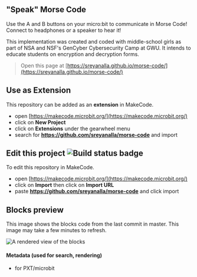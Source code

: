 ## "Speak" Morse Code
Use the A and B buttons on your micro:bit to communicate in Morse Code! Connect to headphones or a speaker to hear it!


This implementation was created and coded with middle-school girls as part of NSA and NSF's GenCyber Cybersecurity Camp at GWU. It intends to educate students on encryption and decryption forms.


> Open this page at [https://sreyanalla.github.io/morse-code/](https://sreyanalla.github.io/morse-code/)

## Use as Extension

This repository can be added as an **extension** in MakeCode.

* open [https://makecode.microbit.org/](https://makecode.microbit.org/)
* click on **New Project**
* click on **Extensions** under the gearwheel menu
* search for **https://github.com/sreyanalla/morse-code** and import

## Edit this project ![Build status badge](https://github.com/sreyanalla/morse-code/workflows/MakeCode/badge.svg)

To edit this repository in MakeCode.

* open [https://makecode.microbit.org/](https://makecode.microbit.org/)
* click on **Import** then click on **Import URL**
* paste **https://github.com/sreyanalla/morse-code** and click import

## Blocks preview

This image shows the blocks code from the last commit in master.
This image may take a few minutes to refresh.

![A rendered view of the blocks](https://github.com/sreyanalla/morse-code/raw/master/.github/makecode/blocks.png)

#### Metadata (used for search, rendering)

* for PXT/microbit
<script src="https://makecode.com/gh-pages-embed.js"></script><script>makeCodeRender("{{ site.makecode.home_url }}", "{{ site.github.owner_name }}/{{ site.github.repository_name }}");</script>
